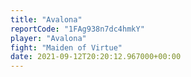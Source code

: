 ```yaml
---
title: "Avalona"
reportCode: "1FAg938n7dc4hmkY"
player: "Avalona"
fight: "Maiden of Virtue"
date: 2021-09-12T20:20:12.967000+00:00
---
```

